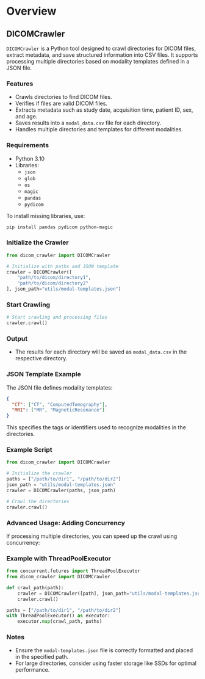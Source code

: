 # Overview

## DICOMCrawler
`DICOMCrawler` is a Python tool designed to crawl directories for DICOM files, extract metadata, and save structured information into CSV files. It supports processing multiple directories based on modality templates defined in a JSON file.

### Features
- Crawls directories to find DICOM files.
- Verifies if files are valid DICOM files.
- Extracts metadata such as study date, acquisition time, patient ID, sex, and age.
- Saves results into a `modal_data.csv` file for each directory.
- Handles multiple directories and templates for different modalities.

### Requirements
- Python 3.10
- Libraries:
  - `json`
  - `glob`
  - `os`
  - `magic`
  - `pandas`
  - `pydicom`

To install missing libraries, use:
```bash
pip install pandas pydicom python-magic
```
### Initialize the Crawler
```python
from dicom_crawler import DICOMCrawler

# Initialize with paths and JSON template
crawler = DICOMCrawler([
    "path/to/dicom/directory1",
    "path/to/dicom/directory2"
], json_path="utils/modal-templates.json")
```

### Start Crawling
```python
# Start crawling and processing files
crawler.crawl()
```

### Output
- The results for each directory will be saved as `modal_data.csv` in the respective directory.

### JSON Template Example
The JSON file defines modality templates:
```json
{
  "CT": ["CT", "ComputedTomography"],
  "MRI": ["MR", "MagneticResonance"]
}
```
This specifies the tags or identifiers used to recognize modalities in the directories.

### Example Script
```python
from dicom_crawler import DICOMCrawler

# Initialize the crawler
paths = ["/path/to/dir1", "/path/to/dir2"]
json_path = "utils/modal-templates.json"
crawler = DICOMCrawler(paths, json_path)

# Crawl the directories
crawler.crawl()
```

### Advanced Usage: Adding Concurrency
If processing multiple directories, you can speed up the crawl using concurrency:

### Example with ThreadPoolExecutor
```python
from concurrent.futures import ThreadPoolExecutor
from dicom_crawler import DICOMCrawler

def crawl_path(path):
    crawler = DICOMCrawler([path], json_path="utils/modal-templates.json")
    crawler.crawl()

paths = ["/path/to/dir1", "/path/to/dir2"]
with ThreadPoolExecutor() as executor:
    executor.map(crawl_path, paths)
```

### Notes
- Ensure the `modal-templates.json` file is correctly formatted and placed in the specified path.
- For large directories, consider using faster storage like SSDs for optimal performance.

